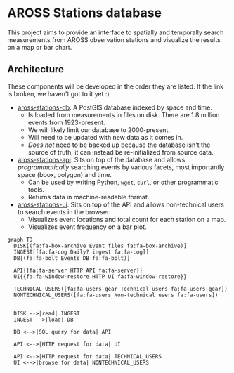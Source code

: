 # AROSS Stations database

This project aims to provide an interface to spatially and temporally search
measurements from AROSS observation stations and visualize the results on a map or bar
chart.


## Architecture

These components will be developed in the order they are listed. If the link is broken,
we haven't got to it yet :)

* [aross-stations-db](https://github.com/nsidc/aross-stations-db): A PostGIS database
  indexed by space and time.
  * Is loaded from measurements in files on disk. There are 1.8 million events from
    1923-present.
  * We will likely limit our database to 2000-present.
  * Will need to be updated with new data as it comes in.
  * _Does not_ need to be backed up because the database isn't the source of truth; it
    can instead be re-initialized from source data.
* [aross-stations-api](https://github.com/nsidc/aross-stations-api): Sits on top of the
  database and allows _programmatically_ searching events by various facets, most
  importantly space (bbox, polygon) and time.
  * Can be used by writing Python, `wget`, `curl`, or other programmatic tools.
  * Returns data in machine-readable format.
* [aross-stations-ui](https://github.com/nsidc/aross-stations-ui): Sits on top of the
  API and allows non-technical users to search events in the browser.
  * Visualizes event locations and total count for each station on a map.
  * Visualizes event frequency on a bar plot.

```mermaid
graph TD
  DISK[(fa:fa-box-archive Event files fa:fa-box-archive)]
  INGEST[[fa:fa-cog Daily? ingest fa:fa-cog]]
  DB[(fa:fa-bolt Events DB fa:fa-bolt)]

  API{{fa:fa-server HTTP API fa:fa-server}}
  UI{{fa:fa-window-restore HTTP UI fa:fa-window-restore}}

  TECHNICAL_USERS([fa:fa-users-gear Technical users fa:fa-users-gear])
  NONTECHNICAL_USERS([fa:fa-users Non-technical users fa:fa-users])


  DISK -->|read| INGEST
  INGEST -->|load| DB

  DB <-->|SQL query for data| API

  API <-->|HTTP request for data| UI

  API <-->|HTTP request for data| TECHNICAL_USERS
  UI <-->|browse for data| NONTECHNICAL_USERS
```
